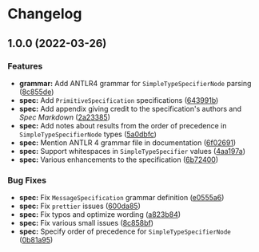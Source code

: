 # Changelog

## 1.0.0 (2022-03-26)


### Features

* **grammar:** Add ANTLR4 grammar for `SimpleTypeSpecifierNode` parsing ([8c855de](https://github.com/wuespace/telestion-message-type-dsl-specs/commit/8c855de8c89aa9e1f5ab9665d9e57c909968e606))
* **spec:** Add `PrimitiveSpecification` specifications ([643991b](https://github.com/wuespace/telestion-message-type-dsl-specs/commit/643991b65968bb438e62ae2c8bacf9c85abc2cfc))
* **spec:** Add appendix giving credit to the specification's authors and _Spec Markdown_ ([2a23385](https://github.com/wuespace/telestion-message-type-dsl-specs/commit/2a233854ca18f1fe71907aa33a115b160d0e9d80))
* **spec:** Add notes about results from the order of precedence in `SimpleTypeSpecifierNode` types ([5a0dbfc](https://github.com/wuespace/telestion-message-type-dsl-specs/commit/5a0dbfcbac72738ba07e6abd67c5dadecf021923))
* **spec:** Mention ANTLR 4 grammar file in documentation ([6f02691](https://github.com/wuespace/telestion-message-type-dsl-specs/commit/6f026918b144f5b31a0887db462cc38318708d45))
* **spec:** Support whitespaces in `SimpleTypeSpecifier` values ([4aa197a](https://github.com/wuespace/telestion-message-type-dsl-specs/commit/4aa197ab6da6c23e248881f5a2f5139add0ae59a))
* **spec:** Various enhancements to the specification ([6b72400](https://github.com/wuespace/telestion-message-type-dsl-specs/commit/6b72400bc7ca9ba763f2366aee7559eb0e873978))


### Bug Fixes

* **spec:** Fix `MessageSpecification` grammar definition ([e0555a6](https://github.com/wuespace/telestion-message-type-dsl-specs/commit/e0555a6b1ecf6fe12996d479c63b0d4b31732efb))
* **spec:** Fix `prettier` issues ([600da85](https://github.com/wuespace/telestion-message-type-dsl-specs/commit/600da8563fb5ab987c5db04699cdd97b09f33d23))
* **spec:** Fix typos and optimize wording ([a823b84](https://github.com/wuespace/telestion-message-type-dsl-specs/commit/a823b841f555b2e7547c80e18146c19480880210))
* **spec:** Fix various small issues ([8c858bf](https://github.com/wuespace/telestion-message-type-dsl-specs/commit/8c858bffd13ff6891eca50affdeb0827f475f410))
* **spec:** Specify order of precedence for `SimpleTypeSpecifierNode` ([0b81a95](https://github.com/wuespace/telestion-message-type-dsl-specs/commit/0b81a9549a2cf979c11f4e52c7f94d7e69810cb1))
